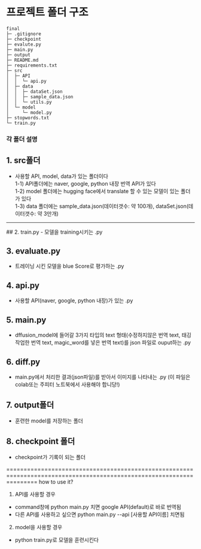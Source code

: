 
# 프로젝트 폴더 구조 

```
final
├─ .gitignore
├─ checkpoint
├─ evalute.py
├─ main.py
├─ output
├─ README.md
├─ requirements.txt
├─ src
│  ├─ API
│  │  └─ api.py
│  ├─ data
│  │  ├─ dataSet.json
│  │  ├─ sample_data.json
│  │  └─ utils.py
│  └─ model
│     └─ model.py
├─ stopwords.txt
└─ train.py

```

### 각 폴더 설명<br>
## 1. src폴더 
 - 사용할 API, model, data가 있는 폴더이다<br>
 1-1) API폴더에는 naver, google, python 내장 번역 API가 있다<br>
 1-2) model 폴더에는 hugging face에서 translate 할 수 있는 모델이 있는 폴더가 있다<br>
 1-3) data 폴더에는 sample_data.json(데이터갯수: 약 100개), dataSet.json(데이터갯수: 약 3만개)<br>   
 <hr>   
## 2. train.py
 - 모델을 training시키는 .py 
   
## 3. evaluate.py 
 - 트레이닝 시킨 모델을 blue Score로 평가하는 .py   
  
## 4. api.py
 - 사용할 API(naver, google, python 내장)가 있는 .py   
   
## 5. main.py
 - dffusion_model에 들어갈 3가지 타입의 text 형태(수정하지않은 번역 text, 태깅작업한 번역 text, magic_word를 넣은 번역 text)를 json 파일로 ouput하는 .py
    
## 6. diff.py
 - main.py에서 처리한 결과(json파일)를 받아서 이미지를 나타내는 .py (이 파일은 colab또는 주피터 노트북에서 사용해야 합니당!) 
 
 ## 7. output폴더 
 - 훈련한 model를 저장하는 폴더
 
 ## 8. checkpoint 폴더 
 - checkpoint가 기록이 되는 폴더   
  
=====================================================================================================================
how to use it?

 
1. API를 사용할 경우 
- command창에 python main.py 치면 google API(default)로 바로 번역됨 
- 다른 API를 사용하고 싶으면 python main.py --api [사용할 API이름] 치면됨 



2. model을 사용할 경우 
- python train.py로 모델을 훈련시킨다 



 
